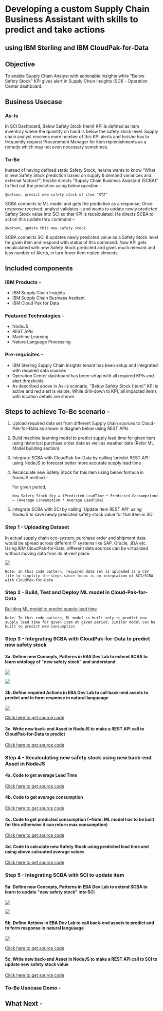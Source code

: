 # Developing a custom Supply Chain Business Assistant with skills to predict and take actions 
## using IBM Sterling and IBM CloudPak-for-Data

## Objective 
To enable Supply Chain Analyst with actionable insights while "Below Safety Stock" KPI gives alert in Supply Chain Insights (SCI) - Operation Center dashboard.

## Business Usecase 

### As-Is
In SCI Dashboard, Below Safety Stock (Item) KPI is defined as item inventory where the quantity on hand is below the safety stock level. Supply chain analyst receives more number of this KPI alerts and he/she has to frequently request Procurement Manager for item replenishments as a remedy which may not even necessary sometimes.

### To-Be
Instead of having defined static Safety Stock, he/she wants to know “What is new Safety Stock prediction based on supply & demand variances and external factors?”; he/she directs "Supply Chain Business Assistant (SCBA)" to find out the prediction using below question - 
  
    @watson, predict new safety stock of item "XYZ"

SCBA connects to ML model and gets the prediction as a response; Once response received, analyst validates it and wants to update newly predicted Safety Stock value into SCI so that KPI is recalculated; He directs SCBA to action this update thru command – 
  
    @watson, update this new safety stock 
   
SCBA connects SCI & updates newly predicted value as a Safety Stock level for given item and respond with status of this command. Now KPI gets recalculated with new Safety Stock predicted and gives much relevant and less number of Alerts, in turn fewer item replenishments

## Included components
### IBM Products -
* IBM Supply Chain Insights
* IBM Supply Chain Business Assitant
* IBM Cloud Pak for Data

### Featured Technologies - 
* NodeJS
* REST APIs
* Machine Learning
* Nature Language Processing

### Pre-requisites - 
* IBM Sterling Supply Chain Insights tenant has been setup and integrated with required data sources
* Operation Center dashboard has been setup with all required KPIs and alert thresholds
* As described above in As-Is scenario, "Below Safety Stock (Item)" KPI is active and red alert is visible; While drill-down to KPI, all impacted items with location details are shown

## Steps to achieve To-Be scenario - 

1) Upload required data set from different Supply chain sources to Cloud-Pak-for-Data as shown in diagram below using REST APIs 
2) Build machine learning model to predict supply lead time for given item using historical purchase order data as well as weather data (Refer ML Model building section)
3) Integrate SCBA with CloudPak-for-Data by calling 'predict REST API' using NodeJS to forecast better more accurate supply lead time
4) Recalculate new Safety Stock for this item using below formula in NodeJS method - 
	
	For given period,
	
	   New Safety Stock Qty = (Predicted LeadTime * Predicted Consumption) – (Average Consumption * Average LeadTime)

5) Integrate SCBA with SCI by calling 'Update Item REST API' using NodeJS to save newly predicted safety stock value for that item in SCI

### Step 1 - Uploading Dataset
In actual supply chain eco-system, purchase order and shipment data would be spread across different IT systems like SAP, Oracle, JDA etc. Using IBM CloudPak-for-Data, different data sources can be virtualized without moving data from its at-rest place. 

![](https://github.ibm.com/sharrkum/supply-chain-optimization-using-ibm/blob/master/images/SCI-SCBA_with_CPforData_ArchDiagram.png)

`Note: In this code pattern, required data set is uploaded as a CSV file to simplify the steps since focus is on integration of SCI/SCBA with CloudPak-for-Data`



### Step 2 - Build, Test and Deploy ML model in Cloud-Pak-for-Data

   [Building ML model to predict supply lead time](https://github.ibm.com/sharrkum/supply-chain-optimization-using-ibm/blob/master/README.md)

`Note: In this code pattern, ML model is built only to predict new supply lead time for given item at given period. Similar model can be built to predict new consumption`



### Step 3 - Integrating SCBA with CloudPak-for-Data to predict new safety stock

#### 3a. Define new Concepts, Patterns in EBA Dev Lab to extend SCBA to learn ontology of "new safety stock" and understand

![](https://github.ibm.com/sharrkum/supply-chain-optimization-using-ibm/blob/master/images/concepts.png)

![](https://github.ibm.com/sharrkum/supply-chain-optimization-using-ibm/blob/master/images/patterns.png)

#### 3b. Define required Actions in EBA Dev Lab to call back-end assets to predict and to form response in natural languaage

![](https://github.ibm.com/sharrkum/supply-chain-optimization-using-ibm/blob/master/images/actions.png)

[Click here to get source code](https://github.ibm.com/sharrkum/supply-chain-optimization-using-ibm/blob/master/src/predictsafetystock.js)

#### 3c. Write new back-end Asset in NodeJS to make a REST API call to CloudPak-for-Data to predict

[Click here to get source code](https://github.ibm.com/sharrkum/supply-chain-optimization-using-ibm/blob/master/src/wml.js)



### Step 4 - Recalculating new safety stock using new back-end Asset in NodeJS

#### 4a. Code to get average Lead Time

[Click here to get source code](https://github.ibm.com/sharrkum/supply-chain-optimization-using-ibm/blob/master/src/util.js)

#### 4b. Code to get average consumption

[Click here to get source code](https://github.ibm.com/sharrkum/supply-chain-optimization-using-ibm/blob/master/src/util.js)

#### 4c. Code to get predicted consumption (~Note: ML model has to be built for this otherwise it can return max consumption)

[Click here to get source code](https://github.ibm.com/sharrkum/supply-chain-optimization-using-ibm/blob/master/src/util.js)

#### 4d. Code to calculate new Safety Stock using predicted lead time and using above calcuated average values

[Click here to get source code](https://github.ibm.com/sharrkum/supply-chain-optimization-using-ibm/blob/master/src/util.js)



### Step 5 - Integrating SCBA with SCI to update item

#### 5a. Define new Concepts, Patterns in EBA Dev Lab to extend SCBA to learn to update "new safety stock" into SCI

![](https://github.ibm.com/sharrkum/supply-chain-optimization-using-ibm/blob/master/images/concepts.png)

![](https://github.ibm.com/sharrkum/supply-chain-optimization-using-ibm/blob/master/images/patterns.png)

#### 5b. Define Actions in EBA Dev Lab to call back-end assets to predict and to form response in natural languaage

![](https://github.ibm.com/sharrkum/supply-chain-optimization-using-ibm/blob/master/images/actions.png)

[Click here to get source code](https://github.ibm.com/sharrkum/supply-chain-optimization-using-ibm/blob/master/src/updatesafetystock.js)


#### 5c. Write new back-end Asset in NodeJS to make a REST API call to SCI to update new safety stock value

[Click here to get source code](https://github.ibm.com/sharrkum/supply-chain-optimization-using-ibm/blob/master/src/sci.js)



### To-Be Usecase Demo -



## What Next -

